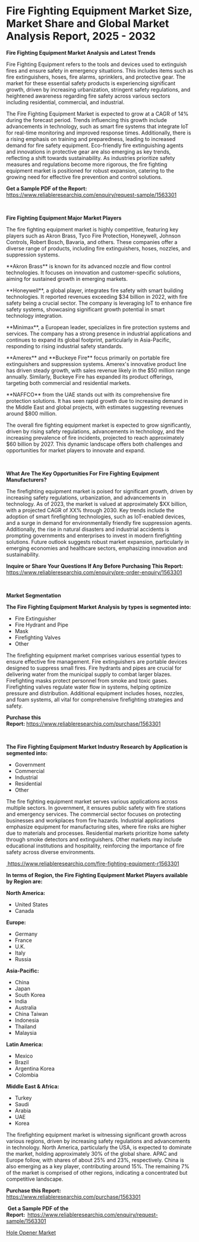 <p><h1>Fire Fighting Equipment Market Size, Market Share and Global Market Analysis Report, 2025 - 2032</h1></p><p><strong>Fire Fighting Equipment Market Analysis and Latest Trends</strong></p>
<p><p>Fire Fighting Equipment refers to the tools and devices used to extinguish fires and ensure safety in emergency situations. This includes items such as fire extinguishers, hoses, fire alarms, sprinklers, and protective gear. The market for these essential safety products is experiencing significant growth, driven by increasing urbanization, stringent safety regulations, and heightened awareness regarding fire safety across various sectors including residential, commercial, and industrial. </p><p>The Fire Fighting Equipment Market is expected to grow at a CAGR of 14% during the forecast period. Trends influencing this growth include advancements in technology, such as smart fire systems that integrate IoT for real-time monitoring and improved response times. Additionally, there is a rising emphasis on training and preparedness, leading to increased demand for fire safety equipment. Eco-friendly fire extinguishing agents and innovations in protective gear are also emerging as key trends, reflecting a shift towards sustainability. As industries prioritize safety measures and regulations become more rigorous, the fire fighting equipment market is positioned for robust expansion, catering to the growing need for effective fire prevention and control solutions.</p></p>
<p><strong>Get a Sample PDF of the Report:&nbsp;</strong> <a href="https://www.reliableresearchiq.com/enquiry/request-sample/1563301?utm_campaign=3009&utm_medium=2&utm_source=Github&utm_content=ia&utm_term=11042025&utm_id=fire-fighting-equipment">https://www.reliableresearchiq.com/enquiry/request-sample/1563301</a></p>
<p>&nbsp;</p>
<p><strong>Fire Fighting Equipment Major Market Players</strong></p>
<p><p>The fire fighting equipment market is highly competitive, featuring key players such as Akron Brass, Tyco Fire Protection, Honeywell, Johnson Controls, Robert Bosch, Bavaria, and others. These companies offer a diverse range of products, including fire extinguishers, hoses, nozzles, and suppression systems.</p><p>**Akron Brass** is known for its advanced nozzle and flow control technologies. It focuses on innovation and customer-specific solutions, aiming for sustained growth in emerging markets. </p><p>**Honeywell**, a global player, integrates fire safety with smart building technologies. It reported revenues exceeding $34 billion in 2022, with fire safety being a crucial sector. The company is leveraging IoT to enhance fire safety systems, showcasing significant growth potential in smart technology integration.</p><p>**Minimax**, a European leader, specializes in fire protection systems and services. The company has a strong presence in industrial applications and continues to expand its global footprint, particularly in Asia-Pacific, responding to rising industrial safety standards.</p><p>**Amerex** and **Buckeye Fire** focus primarily on portable fire extinguishers and suppression systems. Amerex's innovative product line has driven steady growth, with sales revenue likely in the $50 million range annually. Similarly, Buckeye Fire has expanded its product offerings, targeting both commercial and residential markets.</p><p>**NAFFCO** from the UAE stands out with its comprehensive fire protection solutions. It has seen rapid growth due to increasing demand in the Middle East and global projects, with estimates suggesting revenues around $800 million.</p><p>The overall fire fighting equipment market is expected to grow significantly, driven by rising safety regulations, advancements in technology, and the increasing prevalence of fire incidents, projected to reach approximately $60 billion by 2027. This dynamic landscape offers both challenges and opportunities for market players to innovate and expand.</p></p>
<p>&nbsp;</p>
<p><strong>What Are The Key Opportunities For Fire Fighting Equipment Manufacturers?</strong></p>
<p><p>The firefighting equipment market is poised for significant growth, driven by increasing safety regulations, urbanization, and advancements in technology. As of 2023, the market is valued at approximately $XX billion, with a projected CAGR of XX% through 2030. Key trends include the adoption of smart firefighting technologies, such as IoT-enabled devices, and a surge in demand for environmentally friendly fire suppression agents. Additionally, the rise in natural disasters and industrial accidents is prompting governments and enterprises to invest in modern firefighting solutions. Future outlook suggests robust market expansion, particularly in emerging economies and healthcare sectors, emphasizing innovation and sustainability.</p></p>
<p><strong>Inquire or Share Your Questions If Any Before Purchasing This Report:</strong> <a href="https://www.reliableresearchiq.com/enquiry/pre-order-enquiry/1563301?utm_campaign=3009&utm_medium=2&utm_source=Github&utm_content=ia&utm_term=11042025&utm_id=fire-fighting-equipment">https://www.reliableresearchiq.com/enquiry/pre-order-enquiry/1563301</a></p>
<p>&nbsp;</p>
<p><strong>Market Segmentation</strong></p>
<p><strong>The Fire Fighting Equipment Market Analysis by types is segmented into:</strong></p>
<p><ul><li>Fire Extinguisher</li><li>Fire Hydrant and Pipe</li><li>Mask</li><li>Firefighting Valves</li><li>Other</li></ul></p>
<p><p>The firefighting equipment market comprises various essential types to ensure effective fire management. Fire extinguishers are portable devices designed to suppress small fires. Fire hydrants and pipes are crucial for delivering water from the municipal supply to combat larger blazes. Firefighting masks protect personnel from smoke and toxic gases. Firefighting valves regulate water flow in systems, helping optimize pressure and distribution. Additional equipment includes hoses, nozzles, and foam systems, all vital for comprehensive firefighting strategies and safety.</p></p>
<p><strong>Purchase this Report:&nbsp;</strong><a href="https://www.reliableresearchiq.com/purchase/1563301?utm_campaign=3009&utm_medium=2&utm_source=Github&utm_content=ia&utm_term=11042025&utm_id=fire-fighting-equipment">https://www.reliableresearchiq.com/purchase/1563301</a></p>
<p>&nbsp;</p>
<p><strong>The Fire Fighting Equipment Market Industry Research by Application is segmented into:</strong></p>
<p><ul><li>Government</li><li>Commercial</li><li>Industrial</li><li>Residential</li><li>Other</li></ul></p>
<p><p>The fire fighting equipment market serves various applications across multiple sectors. In government, it ensures public safety with fire stations and emergency services. The commercial sector focuses on protecting businesses and workplaces from fire hazards. Industrial applications emphasize equipment for manufacturing sites, where fire risks are higher due to materials and processes. Residential markets prioritize home safety through smoke detectors and extinguishers. Other markets may include educational institutions and hospitality, reinforcing the importance of fire safety across diverse environments.</p></p>
<p><a href="https://www.reliableresearchiq.com/fire-fighting-equipment-r1563301?utm_campaign=3009&utm_medium=2&utm_source=Github&utm_content=ia&utm_term=11042025&utm_id=fire-fighting-equipment">&nbsp;https://www.reliableresearchiq.com/fire-fighting-equipment-r1563301</a></p>
<p><strong>In terms of Region, the Fire Fighting Equipment Market Players available by Region are:</strong></p>
<p>
    <p> <strong> North America: </strong>
        <ul>
            <li>United States</li>
            <li>Canada</li>
        </ul>
        </p> 
    <p> <strong> Europe: </strong>
        <ul>
            <li>Germany</li>
            <li>France</li>
            <li>U.K.</li>
            <li>Italy</li>
            <li>Russia</li>
        </ul>
        </p> 
    <p> <strong> Asia-Pacific: </strong>
        <ul>
            <li>China</li>
            <li>Japan</li>
            <li>South Korea</li>
            <li>India</li>
            <li>Australia</li>
            <li>China Taiwan</li>
            <li>Indonesia</li>
            <li>Thailand</li>
            <li>Malaysia</li>
        </ul>
        </p> 
    <p> <strong> Latin America: </strong>
        <ul>
            <li>Mexico</li>
            <li>Brazil</li>
            <li>Argentina Korea</li>
            <li>Colombia</li>
        </ul>
        </p> 
    <p> <strong> Middle East & Africa: </strong>
        <ul>
            <li>Turkey</li>
            <li>Saudi</li>
            <li>Arabia</li>
            <li>UAE</li>
            <li>Korea</li>
        </ul>
    </p>
    </p>
<p><p>The firefighting equipment market is witnessing significant growth across various regions, driven by increasing safety regulations and advancements in technology. North America, particularly the USA, is expected to dominate the market, holding approximately 30% of the global share. APAC and Europe follow, with shares of about 25% and 23%, respectively. China is also emerging as a key player, contributing around 15%. The remaining 7% of the market is comprised of other regions, indicating a concentrated but competitive landscape. </p></p>
<p><strong>Purchase this Report: </strong><a href="https://www.reliableresearchiq.com/purchase/1563301?utm_campaign=3009&utm_medium=2&utm_source=Github&utm_content=ia&utm_term=11042025&utm_id=fire-fighting-equipment">https://www.reliableresearchiq.com/purchase/1563301</a></p>
<p>&nbsp;<strong>Get a Sample PDF of the Report:&nbsp;&nbsp;</strong><a href="https://www.reliableresearchiq.com/enquiry/request-sample/1563301?utm_campaign=3009&utm_medium=2&utm_source=Github&utm_content=ia&utm_term=11042025&utm_id=fire-fighting-equipment">https://www.reliableresearchiq.com/enquiry/request-sample/1563301</a></p>
<p><strong></strong></p>
<p><p><a href="https://github.com/bettysbozer/Market-Research-Report-List-1/blob/main/hole-opener-market.md?utm_campaign=3009&utm_medium=2&utm_source=Github&utm_content=ia&utm_term=11042025&utm_id=fire-fighting-equipment">Hole Opener Market</a></p></p>